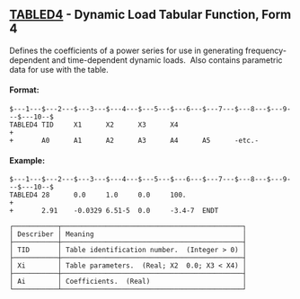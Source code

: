 ## [TABLED4](https://help.hexagonmi.com/bundle/MSC_Nastran_2022.4/page/Nastran_Combined_Book/qrg/bulktuv/TOC.TABLED4.xhtml) - Dynamic Load Tabular Function, Form 4

Defines the coefficients of a power series for use in generating frequency-dependent and time-dependent dynamic loads.  Also contains parametric data for use with the table.

#### Format:

```nastran
$---1---$---2---$---3---$---4---$---5---$---6---$---7---$---8---$---9---$---10--$
TABLED4 TID     X1      X2      X3      X4                              +       
+       A0      A1      A2      A3      A4      A5      -etc.-                  
```

#### Example:

```nastran
$---1---$---2---$---3---$---4---$---5---$---6---$---7---$---8---$---9---$---10--$
TABLED4 28      0.0     1.0     0.0     100.                            +       
+       2.91    -0.0329 6.51-5  0.0     -3.4-7  ENDT                            
```

```text
┌───────────┬─────────────────────────────────────────────┐
│ Describer │ Meaning                                     │
├───────────┼─────────────────────────────────────────────┤
│ TID       │ Table identification number.  (Integer > 0) │
├───────────┼─────────────────────────────────────────────┤
│ Xi        │ Table parameters.  (Real; X2  0.0; X3 < X4) │
├───────────┼─────────────────────────────────────────────┤
│ Ai        │ Coefficients.  (Real)                       │
└───────────┴─────────────────────────────────────────────┘
```
